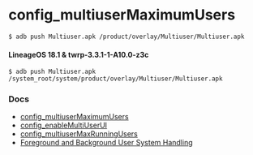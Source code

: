 # config_multiuserMaximumUsers
```
$ adb push Multiuser.apk /product/overlay/Multiuser/Multiuser.apk
```

#### LineageOS 18.1 & twrp-3.3.1-1-A10.0-z3c
```
$ adb push Multiuser.apk /system_root/system/product/overlay/Multiuser/Multiuser.apk
```

### Docs
* [config_multiuserMaximumUsers](https://cs.android.com/android/platform/superproject/+/android-11.0.0_r46:frameworks/base/core/res/res/values/config.xml;l=2295)
* [config_enableMultiUserUI](https://cs.android.com/android/platform/superproject/+/android-11.0.0_r46:frameworks/base/core/res/res/values/config.xml;l=2329)
* [config_multiuserMaxRunningUsers](https://cs.android.com/android/platform/superproject/+/android-11.0.0_r46:frameworks/base/core/res/res/values/config.xml;l=2298)
* [Foreground and Background User System Handling](https://source.android.com/docs/devices/automotive/users_accounts/user_system)
